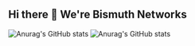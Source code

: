 ## Hi there 👋 We're Bismuth Networks

![Anurag's GitHub stats](https://github-readme-stats.vercel.app/api?username=JellyPies&count_private=true)
![Anurag's GitHub stats](https://github-readme-stats.vercel.app/api?username=Migitino&count_private=true)
